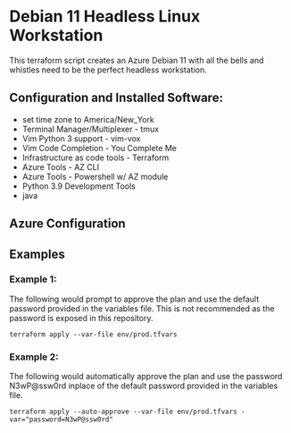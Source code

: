 # Debian 11 Headless Linux Workstation

This terraform script creates an Azure Debian 11 with all the bells and whistles need to be the perfect headless workstation.

## Configuration and Installed Software:

* set time zone to America/New_York
* Terminal Manager/Multiplexer - tmux
* Vim Python 3 support - vim-vox
* Vim Code Completion - You Complete Me
* Infrastructure as code tools - Terraform
* Azure Tools - AZ CLI
* Azure Tools - Powershell w/ AZ module
* Python 3.9 Development Tools
* java

## Azure Configuration

## Examples

### Example 1:

The following would prompt to approve the plan and use the default password provided in the variables file.  This is not recommended as the password is exposed in this repository.

`
terraform apply --var-file env/prod.tfvars
`

### Example 2:

The following would automatically approve the plan and use the password N3wP@ssw0rd inplace of the default password provided in the variables file.

`
terraform apply --auto-approve --var-file env/prod.tfvars -var="password=N3wP@ssw0rd"
`

